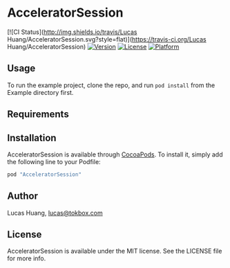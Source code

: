 # AcceleratorSession

[![CI Status](http://img.shields.io/travis/Lucas Huang/AcceleratorSession.svg?style=flat)](https://travis-ci.org/Lucas Huang/AcceleratorSession)
[![Version](https://img.shields.io/cocoapods/v/AcceleratorSession.svg?style=flat)](http://cocoapods.org/pods/AcceleratorSession)
[![License](https://img.shields.io/cocoapods/l/AcceleratorSession.svg?style=flat)](http://cocoapods.org/pods/AcceleratorSession)
[![Platform](https://img.shields.io/cocoapods/p/AcceleratorSession.svg?style=flat)](http://cocoapods.org/pods/AcceleratorSession)

## Usage

To run the example project, clone the repo, and run `pod install` from the Example directory first.

## Requirements

## Installation

AcceleratorSession is available through [CocoaPods](http://cocoapods.org). To install
it, simply add the following line to your Podfile:

```ruby
pod "AcceleratorSession"
```

## Author

Lucas Huang, lucas@tokbox.com

## License

AcceleratorSession is available under the MIT license. See the LICENSE file for more info.
